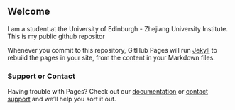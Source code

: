 ## Welcome

I am  a  student at the University of Edinburgh - Zhejiang University Institute. This is my public github repositor

Whenever you commit to this repository, GitHub Pages will run [Jekyll](https://jekyllrb.com/) to rebuild the pages in your site, from the content in your Markdown files.

### Support or Contact

Having trouble with Pages? Check out our [documentation](https://help.github.com/categories/github-pages-basics/) or [contact support](https://github.com/contact) and we’ll help you sort it out.
